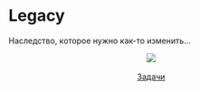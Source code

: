 #  Legacy
Наследство, которое нужно как-то изменить...

<p align="center">
    <img src="https://swing-kiska.ru/img/favicon/android-chrome-192x192.png"><br><br>
    <a href="https://github.com/skiphog/swing/issues/1">Задачи</a>
</p>